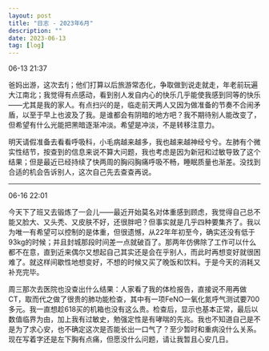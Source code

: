 ```yaml
---
layout: post
title: "日志 - 2023年6月"
description: ""
date: 2023-06-13
tag: [log]
---
```

06-13 21:37

爸妈出游，这次去fj；他们打算以后旅游常态化，争取做到说走就走，年老前玩遍大江南北；我觉得有点感动，看到别人发自内心的快乐几乎能使我感到同等的快乐——尤其是我的家人。有点扫兴的是，临走前天两人又因为做准备的节奏不合闹矛盾，以至于早上也波及了我。是谁都会有阴暗的地方吧？我不期待别人能改变了，但希望有什么光能把黑暗逐渐冲淡。希望是冲淡，不是转移注意力。

明天请假准备去看看呼吸科，小毛病越来越多，我也越来越神经兮兮。左肺有个微实性结节，按查到的信息来说不算大问题，我也考虑是因为新冠和过敏导致了这个结果；但是最近已经持续了快两周的胸闷胸痛呼吸不畅，睡眠质量也渐差。没找到合适的机会告诉别人，这次自己先去查查再说。

---
06-16 22:01

今天下了班又去锻炼了一会儿——最近开始莫名对体重感到顾虑，我觉得自己总不能又脸大、又头秃、又皮肤不好，还很胖吧？但事实就是几乎四种要集齐了。我以为唯一有希望可以控制的是体重，但很遗憾，从22年年初至今，确实还没有低于93kg的时候；并且封城那段时间差一点就破百了。那两年仿佛除了工作可以什么都不在意，直到近来偶尔又想起自己其实还是会在乎别人，而此时再想变好就很困难了。就这样间歇性地想变好，不想的时候又买了晚饭和饮料。于是今天的消耗又补充完毕。

周三那次去医院也没查出什么结果：人家看了我的体检报告，直接说不用再做CT，取而代之做了很贵的肺功能检查，其中有一项FeNO一氧化氮呼气测试要700多元。我一直想趁618买的机箱也没有这么贵。检查后，显示也基本正常，最后以数值临界为由，加上我有过敏史，勉强定性是有哮喘的先兆。我也不知道自己是不是为了求心安，也不确定这次是否能长出一口气了？至少暂时和重病没什么关系。现在写着字还是左下胸有点痛，但愿没什么问题，请让我暂且心安几日。